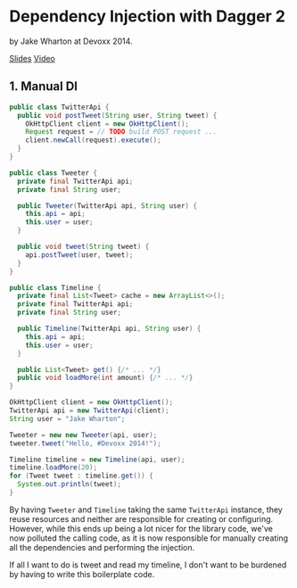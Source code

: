 # Dependency Injection with Dagger 2

by Jake Wharton at Devoxx 2014.

[Slides](https://speakerdeck.com/jakewharton/dependency-injection-with-dagger-2-devoxx-2014) [Video](https://www.youtube.com/watch?v=plK0zyRLIP8)

## 1\. Manual DI

```java
public class TwitterApi {
  public void postTweet(String user, String tweet) {
    OkHttpClient client = new OkHttpClient();
    Request request = // TODO build POST request ...
    client.newCall(request).execute();
  }
}

public class Tweeter {
  private final TwitterApi api;
  private final String user;

  public Tweeter(TwitterApi api, String user) {
    this.api = api;
    this.user = user;
  }

  public void tweet(String tweet) {
    api.postTweet(user, tweet);
  }
}

public class Timeline {
  private final List<Tweet> cache = new ArrayList<>();
  private final TwitterApi api;
  private final String user;

  public Timeline(TwitterApi api, String user) {
    this.api = api;
    this.user = user;
  }

  public List<Tweet> get() {/* ... */}
  public void loadMore(int amount) {/* ... */}
}
```

```java
OkHttpClient client = new OkHttpClient();
TwitterApi api = new TwitterApi(client);
String user = "Jake Wharton";

Tweeter = new new Tweeter(api, user);
tweeter.tweet("Hello, #Devoxx 2014!");

Timeline timeline = new Timeline(api, user);
timeline.loadMore(20);
for (Tweet tweet : timeline.get()) {
  System.out.println(tweet);
}
```

By having `Tweeter` and `Timeline` taking the same `TwitterApi` instance, they reuse resources and neither are responsible for creating or configuring. However, while this ends up being a lot nicer for the library code, we've now polluted the calling code, as it is now responsible for manually creating all the dependencies and performing the injection.

If all I want to do is tweet and read my timeline, I don't want to be burdened by having to write this boilerplate code.

